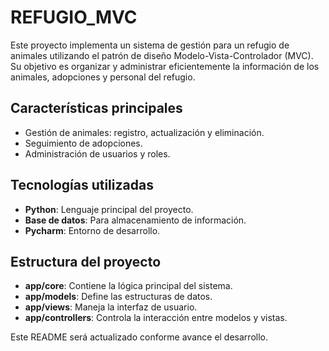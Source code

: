# REFUGIO_MVC

Este proyecto implementa un sistema de gestión para un refugio de animales utilizando el patrón de diseño Modelo-Vista-Controlador (MVC). Su objetivo es organizar y administrar eficientemente la información de los animales, adopciones y personal del refugio.

## Características principales

- Gestión de animales: registro, actualización y eliminación.
- Seguimiento de adopciones.
- Administración de usuarios y roles.

## Tecnologías utilizadas

- **Python**: Lenguaje principal del proyecto.
- **Base de datos**: Para almacenamiento de información.
- **Pycharm**: Entorno de desarrollo.

## Estructura del proyecto

- **app/core**: Contiene la lógica principal del sistema.
- **app/models**: Define las estructuras de datos.
- **app/views**: Maneja la interfaz de usuario.
- **app/controllers**: Controla la interacción entre modelos y vistas.

Este README será actualizado conforme avance el desarrollo.
